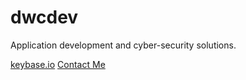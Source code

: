 # dwcdev

Application development and cyber-security solutions.

[keybase.io](https://keybase.io/dwcdev)
[Contact Me](http://www.emailmeform.com/builder/form/YbWm3Ub02u23)
